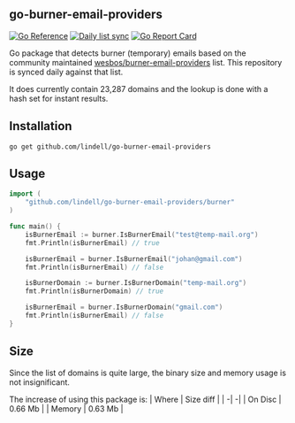 go-burner-email-providers
----
[![Go Reference](https://pkg.go.dev/badge/github.com/lindell/go-burner-email-providers/burner.svg)](https://pkg.go.dev/github.com/lindell/go-burner-email-providers/burner)
[![Daily list sync](https://github.com/lindell/go-burner-email-providers/workflows/Daily%20list%20sync/badge.svg)](https://github.com/lindell/go-burner-email-providers/actions?query=workflow%3A%22Daily+list+sync%22)
[![Go Report Card](https://goreportcard.com/badge/github.com/lindell/go-burner-email-providers)](https://goreportcard.com/report/github.com/lindell/go-burner-email-providers)


Go package that detects burner (temporary) emails based on the community maintained [wesbos/burner-email-providers](https://github.com/wesbos/burner-email-providers) list. This repository is synced daily against that list.

It does currently contain 23,287 domains and the lookup is done with a hash set for instant results.

## Installation

```
go get github.com/lindell/go-burner-email-providers
```

## Usage

```go
import (
    "github.com/lindell/go-burner-email-providers/burner"
)

func main() {
	isBurnerEmail := burner.IsBurnerEmail("test@temp-mail.org")
	fmt.Println(isBurnerEmail) // true

	isBurnerEmail = burner.IsBurnerEmail("johan@gmail.com")
	fmt.Println(isBurnerEmail) // false

	isBurnerDomain := burner.IsBurnerDomain("temp-mail.org")
	fmt.Println(isBurnerDomain) // true

	isBurnerEmail = burner.IsBurnerDomain("gmail.com")
	fmt.Println(isBurnerEmail) // false
}
```

## Size

Since the list of domains is quite large, the binary size and memory usage is not insignificant.

The increase of using this package is:
| Where | Size diff |
| -| -|
| On Disc | 0.66 Mb |
| Memory | 0.63 Mb |

